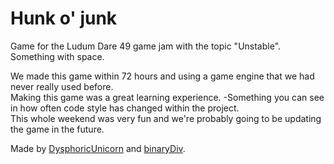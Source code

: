 # Hunk o' junk

Game for the Ludum Dare 49 game jam with the topic "Unstable". Something with space. 

We made this game within 72 hours and using a game engine that we had never really used before.  
Making this game was a great learning experience. -Something you can see in how often code style has changed within the project.  
This whole weekend was very fun and we're probably going to be updating the game in the future.

Made by [DysphoricUnicorn](https://github.com/DysphoricUnicorn) and [binaryDiv](https://github.com/binaryDiv).

